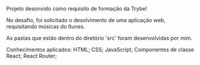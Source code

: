 
Projeto desonvido como requisito de formação da Trybe!

No desafio, foi solicitado o desolvimento de uma aplicação web, requisitando músicas do Itunes.

As pastas que estão dentro do diretório 'src' foram desenvolvidas por mim. 

Conhecimentos aplicados:
HTML;
CSS;
JavaScript;
Componentes de classe React;
React Router;
